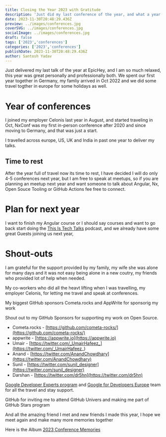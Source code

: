 ```yaml
---
title: Closing the Year 2023 with Gratitude
description: 'Just did my last conference of the year, and what a year it has been travelled across the world to give talks, had an amazing year at work and spent our first years together in Germany with my family.'
date: 2023-11-30T20:48:29.436Z
preview: ../images/conferences.jpg
coverSVG: ../images/conferences.jpg
socialImage: ../images/conferences.jpg
draft: false
tags: ['2023','conferences']
categories: ['2023','conferences']
publishDate: 2023-11-30T20:48:29.436Z
author: Santosh Yadav
---
```



Just delivered my last talk of the year at EpicHey, and I am so much relaxed, this year was great personally and professionally both. We spent our first year together in Germany, my famliy arrived in Oct 2022 and we did some travel togther in europe for some holidays as well.

# Year of conferences

I joined my employer Celonis last year in August, and started traveling in Oct, NxConf was my first in-person conference after 2020 and since moving to Germany, and that was just a start. 

I travelled across europe, US, UK and India in past one year to deliver my talks.

## Time to rest

After the year full of travel now its time to rest, I have decided I will do only 4-5 conferences next year, but I am free to speak at meetups, so if you are planning an meetup next year and want someone to talk about Angular, Nx, Open Souce Tooling or GitHub Actions fee free to connect.

# Plan for next year

I want to finish my Angular course or I should say courses and want to go back start doing the [This Is Tech Talks](https://www.youtube.com/@ThisisTechTalks) podcast, and we already have some great Guests joining us next year,


# Shout-outs 

I am grateful for the support provided by my family, my wife she was alone for many days and it was not easy being alone in a new coutry, my friends who provided lot of help when needed.

My co-workers who did all the heavt lifting when I was travelling, my employer Celonis, for letting me travel and speak at conferences.

My biggest GitHub sponsors Cometa.rocks and AppWrite for sponsorig my work

Shout out to my GitHub Sponsors for supporting my work on Open Source.
- Cometa.rocks - [https://github.com/cometa-rocks/](https://github.com/cometa-rocks/)
- appwrite - [https://appwrite.io](https://appwrite.io)
- Umair - [https://twitter.com/_UmairHafeez_](https://twitter.com/_UmairHafeez_)
- Anand - [https://twitter.com/AnandChowdhary](https://twitter.com/AnandChowdhary)
- Sunil - [https://twitter.com/sunil_designer](https://twitter.com/sunil_designer)
- Darshan - [https://twitter.com/dr5hn](https://twitter.com/dr5hn)


[Google Developer Experts program](https://twitter.com/GoogleDevExpert) and  [Google for Developers Europe](https://twitter.com/GoogleDevEurope) team for all the travel and stay support.

GitHub for inviting me to attend GitHub Univers and making me part of GitHub Stars program


And all the amazing friend I met and new friends I made this year, I hope we meet again and make many more memories together

Here is the Album [2023 Conference Memories](https://photos.app.goo.gl/bFBtweDhgnkzcJVb9)